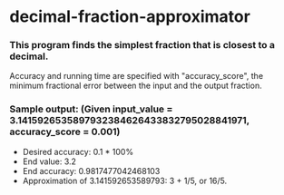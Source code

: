 # decimal-fraction-approximator

### This program finds the simplest fraction that is closest to a decimal.

Accuracy and running time are specified with "accuracy_score", the minimum fractional error
between the input and the output fraction.

### Sample output: (Given input_value = 3.1415926535897932384626433832795028841971, accuracy_score = 0.001)
* Desired accuracy: 0.1 * 100%
* End value: 3.2
* End accuracy: 0.9817477042468103
* Approximation of 3.141592653589793: 3 + 1/5, or 16/5.

